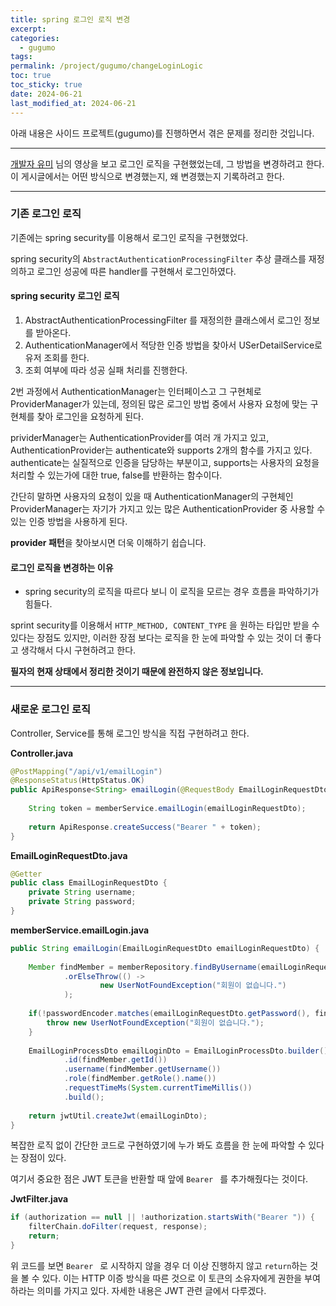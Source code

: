 ```yaml
---
title: spring 로그인 로직 변경
excerpt: 
categories:
  - gugumo
tags: 
permalink: /project/gugumo/changeLoginLogic
toc: true
toc_sticky: true
date: 2024-06-21
last_modified_at: 2024-06-21
---
```

아래 내용은 사이드 프로젝트(gugumo)를 진행하면서 겪은 문제를 정리한 것입니다.  

---

[개발자 유미](https://www.youtube.com/watch?v=3Ff7UHGG3t8&list=PLJkjrxxiBSFCcOjy0AAVGNtIa08VLk1EJ&index=7) 님의 영상을 보고 로그인 로직을 구현했었는데, 그 방법을 변경하려고 한다.  
이 게시글에서는 어떤 방식으로 변경했는지, 왜 변경했는지 기록하려고 한다.  

---

### 기존 로그인 로직

기존에는 spring security를 이용해서 로그인 로직을 구현했었다.  

spring security의 `AbstractAuthenticationProcessingFilter` 추상 클래스를 재정의하고 로그인 성공에 따른 handler를 구현해서 로그인하였다.  

#### spring security 로그인 로직

1. AbstractAuthenticationProcessingFilter 를 재정의한 클래스에서 로그인 정보를 받아온다.
2. AuthenticationManager에서 적당한 인증 방법을 찾아서 USerDetailService로 유저 조회를 한다.
3. 조회 여부에  따라 성공 실패 처리를 진행한다.  

2번 과정에서 AuthenticationManager는 인터페이스고 그 구현체로 ProviderManager가 있는데, 정의된 많은 로그인 방법 중에서 사용자 요청에 맞는 구현체를 찾아 로그인을 요청하게 된다.  

prividerManager는 AuthenticationProvider를 여러 개 가지고 있고, AuthenticationProvider는 authenticate와 supports 2개의 함수를 가지고 있다.  authenticate는 실질적으로 인증을 담당하는 부분이고, supports는 사용자의 요청을 처리할 수 있는가에 대한 true, false를 반환하는 함수이다.  

간단히 말하면 사용자의 요청이 있을 때 AuthenticationManager의 구현체인 ProviderManager는 자기가 가지고 있는 많은 AuthenticationProvider 중 사용할 수 있는 인증 방법을 사용하게 된다.  

**provider 패턴**을 찾아보시면 더욱 이해하기 쉽습니다.

#### 로그인 로직을 변경하는 이유

+ spring security의 로직을 따르다 보니 이 로직을 모르는 경우 흐름을 파악하기가 힘들다.  

sprint security를 이용해서 `HTTP_METHOD, CONTENT_TYPE` 을 원하는 타입만 받을 수 있다는 장점도 있지만, 이러한 장점 보다는 로직을 한 눈에 파악할 수 있는 것이 더 좋다고 생각해서 다시 구현하려고 한다.  

**필자의 현재 상태에서 정리한 것이기 때문에 완전하지 않은 정보입니다.**

---

### 새로운 로그인 로직

Controller, Service를 통해 로그인 방식을 직접 구현하려고 한다.  

**Controller.java**
``` java 
@PostMapping("/api/v1/emailLogin")  
@ResponseStatus(HttpStatus.OK)  
public ApiResponse<String> emailLogin(@RequestBody EmailLoginRequestDto emailLoginRequestDto) {  
  
    String token = memberService.emailLogin(emailLoginRequestDto);  
  
    return ApiResponse.createSuccess("Bearer " + token);  
}
```

**EmailLoginRequestDto.java**
``` java
@Getter  
public class EmailLoginRequestDto {  
    private String username;  
    private String password;  
}
```

**memberService.emailLogin.java**
``` java
public String emailLogin(EmailLoginRequestDto emailLoginRequestDto) {  
  
    Member findMember = memberRepository.findByUsername(emailLoginRequestDto.getUsername())  
            .orElseThrow(() ->  
                    new UserNotFoundException("회원이 없습니다.")  
            );  
  
    if(!passwordEncoder.matches(emailLoginRequestDto.getPassword(), findMember.getPassword())) {  
        throw new UserNotFoundException("회원이 없습니다.");  
    }  
  
    EmailLoginProcessDto emailLoginDto = EmailLoginProcessDto.builder()  
            .id(findMember.getId())  
            .username(findMember.getUsername())  
            .role(findMember.getRole().name())  
            .requestTimeMs(System.currentTimeMillis())  
            .build();  
  
    return jwtUtil.createJwt(emailLoginDto);  
}
```

복잡한 로직 없이 간단한 코드로 구현하였기에 누가 봐도 흐름을 한 눈에 파악할 수 있다는 장점이 있다.  

여기서 중요한 점은 JWT 토큰을 반환할 때 앞에 `Bearer ` 를 추가해줬다는 것이다.  

**JwtFilter.java**
``` java
if (authorization == null || !authorization.startsWith("Bearer ")) {  
    filterChain.doFilter(request, response);  
    return;  
}
```

위 코드를 보면 `Bearer `  로 시작하지 않을 경우 더 이상 진행하지 않고 `return`하는 것을 볼 수 있다. 이는 HTTP 이증 방식을 따른 것으로 이 토큰의 소유자에게 권한을 부여하라는 의미를 가지고 있다. 자세한 내용은 JWT 관련 글에서 다루겠다.  


